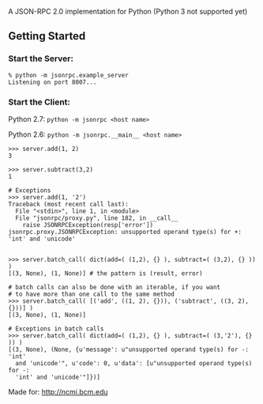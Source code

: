 A JSON-RPC 2.0 implementation for Python (Python 3 not supported yet)


## Getting Started

### Start the Server:

    % python -m jsonrpc.example_server
    Listening on port 8007...

### Start the Client:
  
  Python 2.7: `python -m jsonrpc <host name>`
  
  Python 2.6: `python -m jsonrpc.__main__ <host name>`


    >>> server.add(1, 2)
    3

    >>> server.subtract(3,2)
    1

    # Exceptions
    >>> server.add(1, '2')
    Traceback (most recent call last):
      File "<stdin>", line 1, in <module>
      File "jsonrpc/proxy.py", line 182, in __call__
        raise JSONRPCException(resp['error'])
    jsonrpc.proxy.JSONRPCException: unsupported operand type(s) for +: 'int' and 'unicode'


    >>> server.batch_call( dict(add=( (1,2), {} ), subtract=( (3,2), {} )) )
    [(3, None), (1, None)] # the pattern is (result, error)

    # batch calls can also be done with an iterable, if you want
    # to have more than one call to the same method
    >>> server.batch_call( [('add', ((1, 2), {})), ('subtract', ((3, 2), {}))] )
    [(3, None), (1, None)]

    # Exceptions in batch calls
    >>> server.batch_call( dict(add=( (1,2), {} ), subtract=( (3,'2'), {} )) )
    [(3, None), (None, {u'message': u"unsupported operand type(s) for -: 'int' 
      and 'unicode'", u'code': 0, u'data': [u"unsupported operand type(s) for -: 
      'int' and 'unicode'"]})]



Made for:
    http://ncmi.bcm.edu